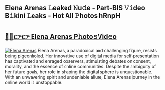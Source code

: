 ## Elena Arenas 𝙻eaked 𝙽u𝚍e - Part-BlS 𝚅𝚒deo B𝚒kini 𝙻eaks - Hot All 𝙿hotos hRnpH

# <h2><a href="http://ld1hnhp.urlbe.top/?page=Elena+Arenas">🔗🔗👉👉 Elena Arenas P𝚑oto𝚜Vid𝚎o</a></h2>

[![Elena Arenas](https://i.imgur.com/eBuTRDB.gif)](http://ld1hnhp.urlbe.top/?page=Elena+Arenas)
Elena Arenas, a paradoxical and challenging figure, resists being pigeonholed. Her innovative use of digital media for self-presentation has captivated and enraged observers, stimulating debates on consent, morality, and the essence of online communities. Despite the ambiguity of her future goals, her role in shaping the digital sphere is unquestionable. With an unwavering spirit and undeniable allure, Elena Arenas journey in the online world is unstoppable.
